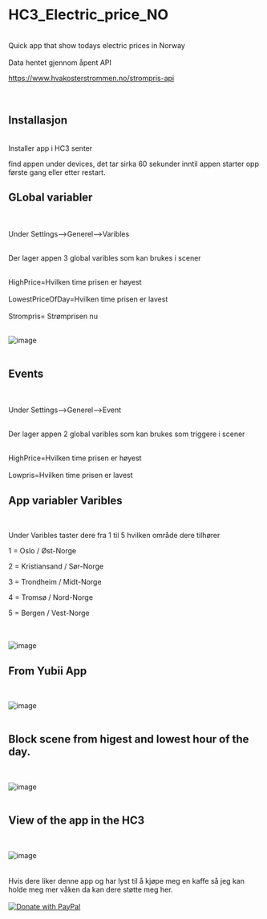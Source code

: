 
# HC3_Electric_price_NO
<br>
Quick app that show todays electric prices in Norway
<br>
<br>
Data hentet gjennom åpent API

https://www.hvakosterstrommen.no/strompris-api
<br>
<br>
<br>
<h2>Installasjon</h2>
<br>
Installer app i HC3 senter

find appen under devices, det tar sirka 60 sekunder inntil appen starter opp første gang eller etter restart.


<h2>GLobal variabler</h2>
<br>
<br>
Under Settings-->Generel-->Varibles 
<br>
<br>

Der lager appen 3 global varibles som kan brukes i scener

<br>
HighPrice=Hvilken time prisen er høyest
<br>
<br>
LowestPriceOfDay=Hvilken time prisen er lavest
<br>
<br>
Strompris= Strømprisen nu
<br>
<br>

![image](https://github.com/techbliss/HC3_Electric_price_NO/assets/3592375/1e8c7867-dbc2-476d-91f5-395c44f8ca77)
<br>
<br>
<h2>Events</h2>
<br>
<br>
Under Settings-->Generel-->Event
<br>
<br>

Der lager appen 2 global varibles som kan brukes som triggere i scener

<br>
HighPrice=Hvilken time prisen er høyest
<br>
<br>
Lowpris=Hvilken time prisen er lavest
<br>


<h2>App variabler Varibles</h2>
<br>

Under Varibles taster dere fra 1 til 5 hvilken område dere tilhører


1 = Oslo / Øst-Norge

2 = Kristiansand / Sør-Norge

3 = Trondheim / Midt-Norge

4 = Tromsø / Nord-Norge

5 = Bergen / Vest-Norge<br>
<br>
<br>

![image](https://github.com/techbliss/HC3_Electric_price_NO/assets/3592375/b40f3eff-c2bd-4c35-99b6-3f4785fc50e3)


## From Yubii App<br>
<br>

![image](https://github.com/techbliss/HC3_Electric_price_NO/assets/3592375/44de524c-2ce4-442f-8d23-8f91d8fb51a3)
<br>
<br>
## Block scene from higest and lowest hour of the day.
<br>

![image](https://github.com/techbliss/HC3_Electric_price_NO/assets/3592375/f61876ee-0ae9-4183-aea3-1f52390feb0f)
<br>
<br>
## View of the app in the HC3 
<br>

![image](https://github.com/techbliss/HC3_Electric_price_NO/assets/3592375/2be41880-cc4c-40c4-a6af-2a1a0ead2bff)
<br>
<br>
<br>
Hvis dere liker denne app og har lyst til å kjøpe meg en kaffe så jeg kan holde meg mer våken da kan dere støtte meg her.
<br>
<br>
[![Donate with PayPal](https://raw.githubusercontent.com/stefan-niedermann/paypal-donate-button/master/paypal-donate-button.png)](https://www.paypal.com/donate/?hosted_button_id=93BF4WKD69EKY)








